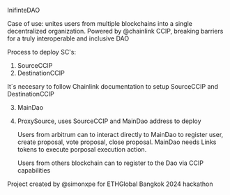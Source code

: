InifinteDAO 

Case of use: unites users from multiple blockchains into a single decentralized organization. Powered by 
@chainlink CCIP, breaking barriers for a truly interoperable and inclusive DAO

Process to deploy SC's:
1. SourceCCIP
2. DestinationCCIP

It´s necesary to follow Chainlink documentation to setup SourceCCIP and DestinationCCIP

3. MainDao 
4. ProxySource, uses SourceCCIP and MainDao address to deploy

   Users from arbitrum can to interact directly to MainDao to register user, create proposal, vote proposal, close proposal.
   MainDao needs Links tokens to execute porposal execution action.

   Users from others blockchain can to register to the Dao via CCIP capabilities

   
Project created by @simonxpe for ETHGlobal Bangkok 2024 hackathon
